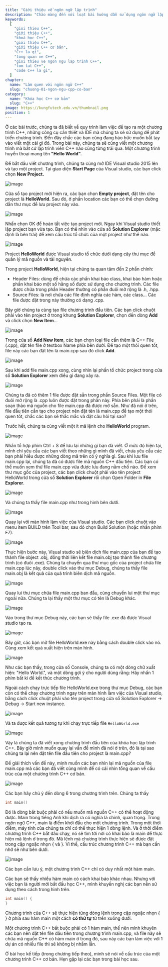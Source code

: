 ```yaml
---
title: "Giới thiệu về ngôn ngữ lập trình"
description: "Chào mừng đến với loạt bài hướng dẫn sử dụng ngôn ngữ lập trình C++! Loạt bài hướng dẫn này được thiết kế cho những người chưa hoặc biết một ít lập trình."
keywords:
  [
    "gioi thieu C++",
    "giới thiệu C++",
    "khoá học C++",
    "giới thiệu C++",
    "giới thiệu C++ cơ bản",
    "C++ la gi",
    "tong quan ve C++",
    "gioi thieu ve ngon ngu lap trinh C++",
    "tom tat C++",
    "code C++ la gi",
  ]
chapter:
  name: "Làm quen với ngôn ngữ C++"
  slug: "chuong-01-ngon-ngu-cpp-co-ban"
category:
  name: "Khóa học C++ cơ bản"
  slug: "C++"
image: https://kungfutech.edu.vn/thumbnail.png
position: 1
---
```


Ở các bài trước, chúng ta đã biết về quy trình làm việc để tạo ra một chương trình C++, những công cụ cần thiết và IDE mà chúng ta sẽ sử dụng để phát triển chương trình. Đến đây chắc các bạn cũng đang háo hức muốn bắt tay vào viết một cái gì đó. Trong bài này, chúng ta sẽ cùng viết một chương trình mà bất cứ lập trình viên C++ nào cũng từng trải qua. Một chương trình huyền thoại mang tên **"Hello World".**

Để bắt đầu viết chương trình, chúng ta cùng mở IDE Visual studio 2015 lên và tạo một project. Tại giao diện **Start Page** của Visual studio, các bạn click chọn **New Project.**

![image](https://github.com/techmely/hoc-lap-trinh/assets/29374426/08f6c07f-23b5-4a01-9947-e7a9670e2b1e)


Cửa sổ tạo project mới hiện ra, các bạn chọn **Empty project**, đặt tên cho project là **HelloWorld.** Sau đó, ở phần location các bạn có thể chọn đường dẫn thư mục để lưu project này vào.

![image](https://github.com/techmely/hoc-lap-trinh/assets/29374426/49b6e4f9-b96c-4a96-b15c-2cde5250851f)


Nhấn chọn OK để hoàn tất việc tạo project mới. Ngay khi Visual studio thiết lập project bạn vừa tạo. Bạn có thể nhìn vào cửa sổ **Solution Explorer** (mặc định là bên trái) để xem cấu trúc tổ chức của một project như thế nào.

![image](https://github.com/techmely/hoc-lap-trinh/assets/29374426/405b7687-2bb3-4af6-a736-c1bf2f54262d)


Project **HelloWorld** được Visual studio tổ chức dưới dạng cây thư mục để quản lý mã nguồn và tài nguyên.

Trong project **HelloWorld**, hiện tại chúng ta quan tâm đến 2 phần chính:

- Header Files: dùng để chứa các phần khai báo class, khai báo hàm hoặc phần khai báo một số hằng số được sử dụng cho chương trình. Các file được chứa trong phần Header thường có phần đuôi mở rộng là .h, .hpp.
- Source Files: là nơi chứa các file định nghĩa các hàm, các class... Các file được đặt trong này thường có dạng .cpp.

Bây giờ chúng ta cùng tạo file chương trình đầu tiên. Các bạn click chuột phải vào tên project ở trong khung **Solution Explorer**, chọn đến dòng **Add** và click chọn **New Item**...

![image](https://github.com/techmely/hoc-lap-trinh/assets/29374426/051e3f88-caba-4825-b167-dfc1f76d7b0e)


Trong cửa sổ **Add New Item**, các bạn chọn loại file cần thêm là C++ File (.cpp), đặt tên file ở textbox Name phía bên dưới. Để tạo một thói quen tốt, file này các bạn đặt tên là main.cpp sau đó click **Add**.

![image](https://github.com/techmely/hoc-lap-trinh/assets/29374426/817bd53e-c882-4f35-9c7b-622fdf103410)


Sau khi add file main.cpp xong, cùng nhìn lại phần tổ chức project trong cửa số **Solution Explorer** xem điều gì đang xảy ra.

![image](https://github.com/techmely/hoc-lap-trinh/assets/29374426/1a651344-97db-4f67-beba-cb033d2dadf3)


Chúng ta đã có thêm 1 file được đặt sẵn trong phần Source Files. Một file có đuôi mở rộng là .cpp luôn được đặt trong phần này. Phía bên phải là phần soạn thảo mã nguồn cho file main.cpp đã được mở sẵn. Như đã nói ở trên, file đầu tiên cần tạo cho project nên đặt tên là main.cpp để tạo một thói quen tốt, chắc các bạn sẽ thắc mắc và đặt câu hỏi tại sao?

Trước hết, chúng ta cùng viết một ít mã lệnh cho **HelloWorld** program.

![image](https://github.com/techmely/hoc-lap-trinh/assets/29374426/e8b7954a-e3bc-4283-986f-65616dc6e0ef)


Nhấn tổ hợp phím Ctrl + S để lưu lại những gì bạn đã viết. Ở mức độ hiện tại, mình chỉ yêu cầu các bạn viết theo những gì mình đã viết, chưa yêu cầu các bạn phải hiểu được những dòng mã trên có ý nghĩa gì. Sau khi lưu file main.cpp lại, chúng ta đã có được file mã nguồn C++ đầu tiên. Các bạn có thể muốn xem thử file main.cpp vừa được lưu đang nằm chổ nào. Để xem thư mục gốc của project, các bạn click chuột phải vào tên project HelloWorld trong cửa sổ **Solution Explorer** rồi chọn Open Folder in **File Explorer**.

![image](https://github.com/techmely/hoc-lap-trinh/assets/29374426/5795b159-4bca-489f-a21c-82341d389799)


Và chúng ta thấy file main.cpp như trong hình bên dưới.

![image](https://github.com/techmely/hoc-lap-trinh/assets/29374426/ffe74c85-10db-4f3c-a725-678512efe512)


Quay lại với màn hình làm việc của Visual studio. Các bạn click chuột vào menu item BUILD trên Tool bar, sau đó chọn Build Solution (hoặc nhấn phím F7).

![image](https://github.com/techmely/hoc-lap-trinh/assets/29374426/b2fe0eb5-bd37-4815-b5ef-9414cf3f69b8)


Thực hiện bước này, Visual studio sẽ biên dịch file main.cpp của bạn để tạo thành file object .obj, đồng thời liên kết file main.obj tạo thành file chương trình (có đuôi .exe). Chúng ta chuyển qua thư mục gốc của project chứa file main.cpp lúc nãy, double click vào thư mục Debug, chúng ta thấy file main.obj là kết quả của quá trình biên dịch mã nguồn.

![image](https://github.com/techmely/hoc-lap-trinh/assets/29374426/25c1b6b9-2256-4d48-99ef-840242575ada)


Quay lui thư mục chứa file main.cpp ban đầu, cùng chuyển lui một thư mục ngoài nữa. Chúng ta lại thấy một thư mục có tên là Debug khác.

![image](https://github.com/techmely/hoc-lap-trinh/assets/29374426/80b8ab05-d06b-43ea-b5c0-673f3cc44705)


Vào trong thư mục Debug này, các bạn sẽ thấy file .exe đã được Visual studio tạo ra.

![image](https://github.com/techmely/hoc-lap-trinh/assets/29374426/4db45ed5-15a7-4bea-a385-40a1ebcf448f)


Bây giờ, các bạn mở file HelloWorld.exe này bằng cách double click vào nó. Cùng xem kết quả xuất hiện trên màn hình.

![image](https://github.com/techmely/hoc-lap-trinh/assets/29374426/516b2064-9e2b-454e-95fc-3d94ffdd1294)


Như các bạn thấy, trong cửa số Console, chúng ta có một dòng chữ xuất hiện: "Hello World.", và một dòng gợi ý cho người dùng rằng: Hãy nhấn 1 phím bất kì để kết thúc chương trình.

Ngoài cách chạy trực tiếp file HelloWorld.exe trong thư mục Debug, các bạn còn có thể chạy chương trình ngay trên màn hình làm việc của Visual studio, bằng cách click chuột phải vào tên project trong cửa sổ Solution Explorer -> Debug -> Start new instance.

![image](https://github.com/techmely/hoc-lap-trinh/assets/29374426/1b37af95-8202-4297-8bcf-205d830b977e)


Và ta được kết quả tương tự khi chạy trực tiếp file `HelloWorld.exe`

![image](https://github.com/techmely/hoc-lap-trinh/assets/29374426/2255d9ce-aa58-41dc-8927-4358d605dbb6)


Vậy là chúng ta đã viết xong chương trình đầu tiên của khóa học lập trình C++. Bây giờ mình muốn quay lại vấn đề mình đã nói ở trên, đó là tại sao chúng ta lại nên đặt tên file đầu tiên cho project là main.cpp?

Để giải thích vấn đề này, mình muốn các bạn nhìn lại mã nguồn của file main.cpp mà các bạn đã viết cùng mình để có cái nhìn tổng quan về cấu trúc của một chương trình C++ cơ bản.

![image](https://github.com/techmely/hoc-lap-trinh/assets/29374426/ec1a5d4a-17d0-4e7c-9b18-4121a81ccec7)


Các bạn hãy chú ý đến dòng 6 trong chương trình trên. Chúng ta thấy

```cpp
int main()
```

Đó là dòng bắt buộc phải có nếu muốn mã nguồn C++ có thể hoạt động được. Main trong tiếng Anh khi dịch ra có nghĩa là chính, quan trọng. Trong ngôn ngữ C++, main là điểm khởi đầu cho một chương trình. Trong một thời điểm, máy tính của chúng ta chỉ có thể thực hiện 1 dòng lệnh. Và ở thời điểm chương trình C++ bắt đầu chạy, nó sẽ tìm tới nơi có khai báo là main để thực hiện mã lệnh ở trong đó.
Mã lệnh mà chương trình thực hiện sẽ được đặt trong cặp ngoặc nhọn { và }.
Vì thế, cấu trúc chương trình C++ mà bạn cần nhớ sẽ như bên dưới.

![image](https://github.com/techmely/hoc-lap-trinh/assets/29374426/4782aa53-62c8-48c3-bc8f-cb217022d480)

Các bạn cần lưu ý, một chương trình C++ chỉ có duy nhất một hàm main.

Các bạn sẽ thấy nhiều hàm main có cách khai báo khác nhau. Nhưng với việc bạn là người mới bắt đầu học C++, mình khuyến nghị các bạn nên sử dụng theo cách trong hình trên.

```cpp
int main() {
}
```

Chương trình của C++ sẽ thực hiện từng dòng lệnh trong cặp ngoặc nhọn { } ở phía sau hàm main một cách **có thứ tự** từ trên xuống dưới.

Một chương trình C++ bắt buộc phải có 1 hàm main, thế nên mình khuyên các bạn nên đặt tên file đầu tiên trong chương trình main.cpp, và file này sẽ chứa mã nguồn C++ có hàm main ở trong đó, sau này các bạn làm việc với 1 dự án có nhiều file thì sẽ không bị nhầm lẫn.

Ở bài học kế tiếp (trong chương tiếp theo), mình sẽ nói về cấu trúc của một chương trình C++ cơ bản. Hẹn gặp lại các bạn trong bài học sau.
